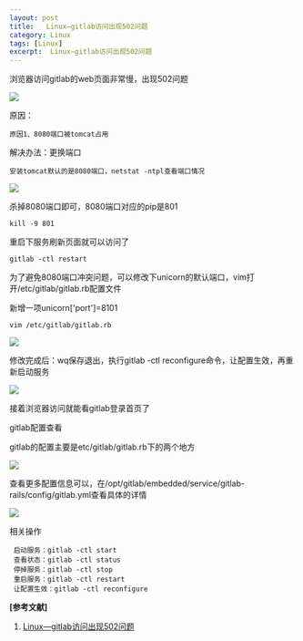 ```yaml
---
layout: post
title:   Linux—gitlab访问出现502问题
category: Linux
tags: [Linux]
excerpt:  Linux—gitlab访问出现502问题
---
```

	
浏览器访问gitlab的web页面非常慢，出现502问题

![](http://www.nangongyibin.com/assets/images/Linux/190.png)


原因：

	原因1、8080端口被tomcat占用

解决办法：更换端口

	安装tomcat默认的是8080端口，netstat -ntpl查看端口情况

![](http://www.nangongyibin.com/assets/images/Linux/191.png)

杀掉8080端口即可，8080端口对应的pip是801

	kill -9 801

重启下服务刷新页面就可以访问了

	gitlab -ctl restart

为了避免8080端口冲突问题，可以修改下unicorn的默认端口，vim打开/etc/gitlab/gitlab.rb配置文件

新增一项unicorn['port']=8101

	vim /etc/gitlab/gitlab.rb

![](http://www.nangongyibin.com/assets/images/Linux/192.png)

修改完成后：wq保存退出，执行gitlab -ctl reconfigure命令，让配置生效，再重新启动服务

![](http://www.nangongyibin.com/assets/images/Linux/193.png)

接着浏览器访问就能看gitlab登录首页了

gitlab配置查看

 gitlab的配置主要是etc/gitlab/gitlab.rb下的两个地方

![](http://www.nangongyibin.com/assets/images/Linux/194.png)

 查看更多配置信息可以，在/opt/gitlab/embedded/service/gitlab-rails/config/gitlab.yml查看具体的详情

![](http://www.nangongyibin.com/assets/images/Linux/195.png)

相关操作

	 启动服务：gitlab -ctl start
	 查看状态：gitlab -ctl status
	 停掉服务：gitlab -ctl stop
	 重启服务：gitlab -ctl restart
	 让配置生效：gitlab -ctl reconfigure

**[参考文献]**

1. [Linux—gitlab访问出现502问题](https://www.cnblogs.com/wjsophia/p/10875608.html "Linux—gitlab访问出现502问题")



